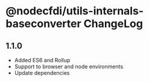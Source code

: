 # @nodecfdi/utils-internals-baseconverter ChangeLog

## 1.1.0
- Added ES6 and Rollup
- Support to browser and node environments
- Update dependencies
